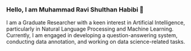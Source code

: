 ### Hello, I am Muhammad Ravi Shulthan Habibi 👋

I am a Graduate Researcher with a keen interest in Artificial Intelligence, particularly in Natural Language Processing and Machine Learning. Currently, I am engaged in developing a question-answering system, conducting data annotation, and working on data science-related tasks.
